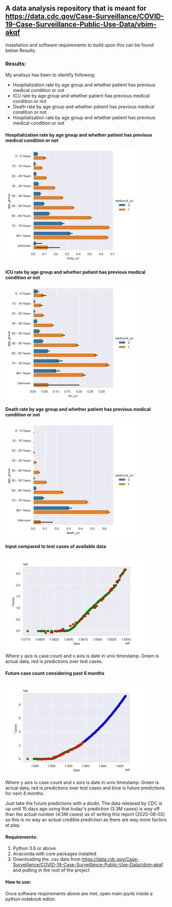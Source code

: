 ## A data analysis repository that is meant for https://data.cdc.gov/Case-Surveillance/COVID-19-Case-Surveillance-Public-Use-Data/vbim-akqf

Installation and software requirements to build upon this can be found below Results.

### Results:

My analisys has been to identify following:
- Hospitalization rate by age group and whether patient has previous medical condition or not
- ICU rate by age group and whether patient has previous medical condition or not
- Death rate by age group and whether patient has previous medical condition or not
- Hospitalization rate by age group and whether patient has previous medical condition or not


#### Hospitalization rate by age group and whether patient has previous medical condition or not
![Hospitalized](https://github.com/yittoo/cdc-covid-data-analysis/blob/master/results/hospitalized_by_age_group.png)

#### ICU rate by age group and whether patient has previous medical condition or not
![ICU](https://github.com/yittoo/cdc-covid-data-analysis/blob/master/results/icu_by_age_group.png)

#### Death rate by age group and whether patient has previous medical condition or not
![Death rate](https://github.com/yittoo/cdc-covid-data-analysis/blob/master/results/death_by_age_group.png)

#### Input compared to test cases of available data
![Actual vs test cases](https://github.com/yittoo/cdc-covid-data-analysis/blob/master/results/actual_vs_test_cases.png)

Where y axis is case count and x axis is date in unix timestamp. Green is actual data, red is predictions over test cases.

#### Future case count considering past 6 months
![Future cases](https://github.com/yittoo/cdc-covid-data-analysis/blob/master/results/future_predictions.png)

Where y axis is case count and x axis is date in unix timestamp. Green is actual data, red is predictions over test cases and blue is future predictions for next 4 months.

Just take the future predictions with a doubt. The data released by CDC is up until 15 days ago using that today's prediction (3.3M cases) is way off than the actual number (4.5M cases) as of writing this report (2020-08-02) so this is no way an actual credible prediction as there are way more factors at play.

#### Requirements:
1) Python 3.6 or above
2) Anaconda with core packages installed
3) Downloading the .csv data from https://data.cdc.gov/Case-Surveillance/COVID-19-Case-Surveillance-Public-Use-Data/vbim-akqf and putting in the root of the project

#### How to use:
Once software requirements above are met, open main.ipynb inside a python notebook editor.

